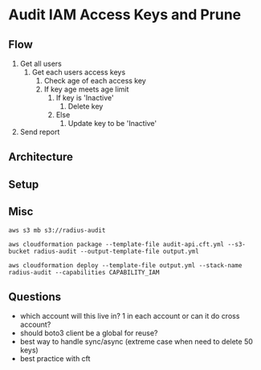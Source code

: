 # Audit IAM Access Keys and Prune


## Flow
1. Get all users
    1. Get each users access keys
        1. Check age of each access key
        2. If key age meets age limit
            1. If key is 'Inactive'
                1. Delete key
            2. Else
                1. Update key to be 'Inactive'
2. Send report

## Architecture


## Setup


## Misc
```
aws s3 mb s3://radius-audit

aws cloudformation package --template-file audit-api.cft.yml --s3-bucket radius-audit --output-template-file output.yml

aws cloudformation deploy --template-file output.yml --stack-name radius-audit --capabilities CAPABILITY_IAM
```



## Questions 

- which account will this live in? 1 in each account or can it do cross account?
- should boto3 client be a global for reuse?
- best way to handle sync/async (extreme case when need to delete 50 keys)
- best practice with cft
